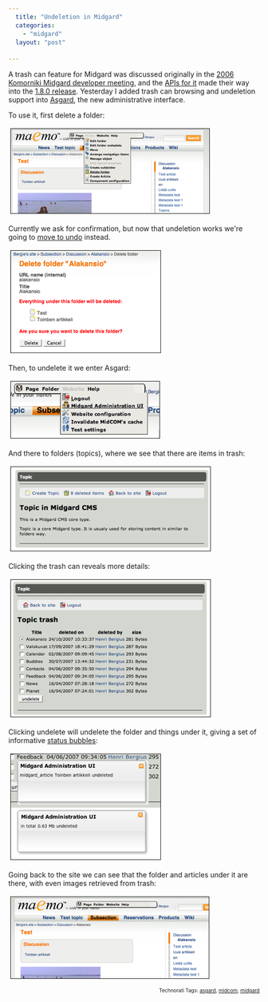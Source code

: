 ```yaml
---
  title: "Undeletion in Midgard"
  categories: 
    - "midgard"
  layout: "post"

---
```

A trash can feature for Midgard was discussed originally in the <a href="http://bergie.iki.fi/blog/midgard-developer-meeting-in-komorniki/#8b7051187b9191cdcdae6ed5a10e5adc">2006 Komorniki Midgard developer meeting</a>, and the <a href="http://www.midgard-project.org/documentation/mgdschema-method-undelete/">APIs for it</a> made their way into the <a href="http://www.midgard-project.org/midgard/1.8/">1.8.0 release</a>. Yesterday I added trash can browsing and undeletion support into <a href="http://bergie.iki.fi/blog/building_a_new_admin_interface_for_midgard/">Asgard</a>, the new administrative interface.

To use it, first delete a folder:

<img src="/files/folder-delete-toolbar.jpg" height="169" width="398" border="1" hspace="4" vspace="4" alt="Folder-Delete-Toolbar" />

Currently we ask for confirmation, but now that undeletion works we're going to <a href="http://www.alistapart.com/articles/neveruseawarning">move to undo</a> instead.

<img src="/files/folder-delete-confirm.jpg" height="204" width="300" border="1" hspace="4" vspace="4" alt="Folder-Delete-Confirm" />

Then, to undelete it we enter Asgard:

<img src="/files/enter-asgard-toolbar.jpg" height="113" width="298" border="1" hspace="4" vspace="4" alt="Enter-Asgard-Toolbar" />

And there to folders (topics), where we see that there are items in trash:

<img src="/files/asgard-topic-trash.jpg" height="168" width="400" border="1" hspace="4" vspace="4" alt="Asgard-Topic-Trash" />

Clicking the trash can reveals more details:

<img src="/files/asgard-topic-trash-list.jpg" height="274" width="400" border="1" hspace="4" vspace="4" alt="Asgard-Topic-Trash-List" />

Clicking undelete will undelete the folder and things under it, giving a set of informative <a href="http://ajaxian.com/archives/protogrowl-notification-messages">status bubbles</a>:

<img src="/files/asgard-topic-trash-undelete-status.jpg" height="211" width="300" border="1" hspace="4" vspace="4" alt="Asgard-Topic-Trash-Undelete-Status" />

Going back to the site we can see that the folder and articles under it are there, with even images retrieved from trash:

<img src="/files/midcom-undeleted-folder-is-back.jpg" height="163" width="397" border="1" hspace="4" vspace="4" alt="Midcom-Undeleted-Folder-Is-Back" />

<p style="text-align:right;font-size:10px;">Technorati Tags: <a href="http://www.technorati.com/tag/asgard" rel="tag">asgard</a>, <a href="http://www.technorati.com/tag/midcom" rel="tag">midcom</a>, <a href="http://www.technorati.com/tag/midgard" rel="tag">midgard</a></p>